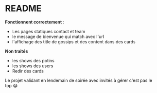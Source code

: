 # README

**Fonctionnent correctement** : 
* Les pages statiques contact et team
* le message de bienvenue qui match avec l'url 
* l'affichage des title de gossips et des content dans des cards 

**Non traités** 
* les shows des potins 
* les shows des users 
* Redir des cards

Le projet validant en lendemain de soirée avec invités à gérer c'est pas le top 😂
